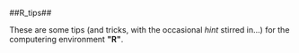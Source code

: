 ##R_tips##

These are some tips (and tricks, with the occasional _hint_ stirred in...) for the computering environment **"R"**.

